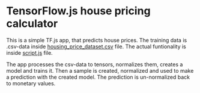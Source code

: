 # TensorFlow.js house pricing calculator

This is a simple TF.js app, that predicts house prices. The training data is .csv-data inside [housing_price_dataset.csv](https://github.com/TuikkaTommi/portfolio/blob/main/TensorFlow.js/house_pricing_calculator/housing_price_dataset.csv) file. The actual funtionality is inside [script.js](https://github.com/TuikkaTommi/portfolio/blob/main/TensorFlow.js/house_pricing_calculator/script.js) file.

The app processes the csv-data to tensors, normalizes them, creates a model and trains it. Then a sample is created, normalized and used to make a prediction with the created model. The prediction is un-normalized back to monetary values.
